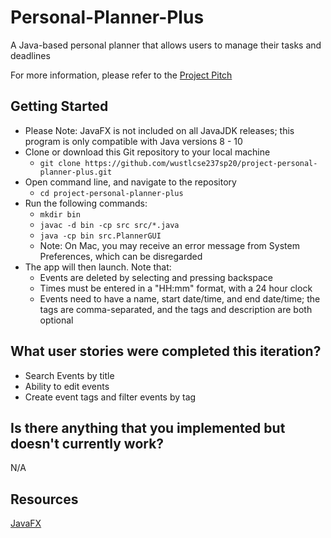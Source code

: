 # Personal-Planner-Plus

A Java-based personal planner that allows users to manage their tasks and deadlines

For more information, please refer to the [Project Pitch](https://docs.google.com/presentation/d/1Cowe3ziwn9F5T3Z5tuv8b_cD5_qyVIpTpGVDr7sPgRk/edit#slide=id.gd814cf7d3_0_5)

## Getting Started

- Please Note: JavaFX is not included on all JavaJDK releases; this program is only compatible with Java versions 8 - 10 
- Clone or download this Git repository to your local machine
    - ```git clone https://github.com/wustlcse237sp20/project-personal-planner-plus.git```
- Open command line, and navigate to the repository
    - ```cd project-personal-planner-plus```
- Run the following commands:
    - ```mkdir bin```
    - ```javac -d bin -cp src src/*.java```
    - ```java -cp bin src.PlannerGUI```
    - Note: On Mac, you may receive an error message from System Preferences, which can be disregarded
- The app will then launch. Note that:
    - Events are deleted by selecting and pressing backspace
    - Times must be entered in a "HH:mm" format, with a 24 hour clock
    - Events need to have a name, start date/time, and end date/time; the tags are comma-separated, and the tags and description are both optional

## What user stories were completed this iteration?
- Search Events by title
- Ability to edit events
- Create event tags and filter events by tag


## Is there anything that you implemented but doesn't currently work?

N/A


## Resources

[JavaFX](https://docs.oracle.com/javase/8/javase-clienttechnologies.htm)

